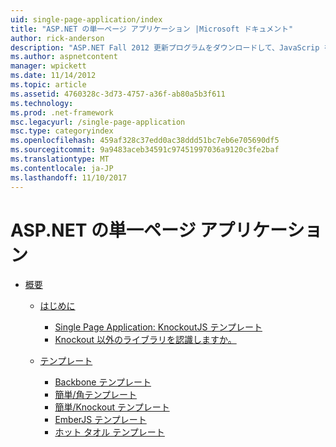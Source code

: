 ```yaml
---
uid: single-page-application/index
title: "ASP.NET の単一ページ アプリケーション |Microsoft ドキュメント"
author: rick-anderson
description: "ASP.NET Fall 2012 更新プログラムをダウンロードして、JavaScrip を使用して重要なのクライアント サイド インタラクションでアプリケーションを構築するためのエンド ツー エンドのエクスペリエンスを向上させる."
ms.author: aspnetcontent
manager: wpickett
ms.date: 11/14/2012
ms.topic: article
ms.assetid: 4760328c-3d73-4757-a36f-ab80a5b3f611
ms.technology: 
ms.prod: .net-framework
msc.legacyurl: /single-page-application
msc.type: categoryindex
ms.openlocfilehash: 459af328c37edd0ac38ddd51bc7eb6e705690df5
ms.sourcegitcommit: 9a9483aceb34591c97451997036a9120c3fe2baf
ms.translationtype: MT
ms.contentlocale: ja-JP
ms.lasthandoff: 11/10/2017
---
```

<a name="aspnet-single-page-application"></a>ASP.NET の単一ページ アプリケーション
====================
- [概要](overview/index.md)

    - [はじめに](overview/introduction/index.md)

        - [Single Page Application: KnockoutJS テンプレート](overview/introduction/knockoutjs-template.md)
        - [Knockout 以外のライブラリを認識しますか。](overview/introduction/other-libraries.md)
    - [テンプレート](overview/templates/index.md)

        - [Backbone テンプレート](overview/templates/backbonejs-template.md)
        - [簡単/角テンプレート](overview/templates/breezeangular-template.md)
        - [簡単/Knockout テンプレート](overview/templates/breezeknockout-template.md)
        - [EmberJS テンプレート](overview/templates/emberjs-template.md)
        - [ホット タオル テンプレート](overview/templates/hottowel-template.md)
